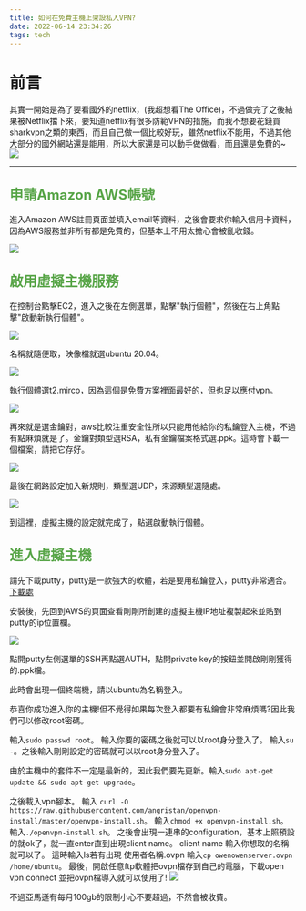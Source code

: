 ```yaml
---
title: 如何在免費主機上架設私人VPN?
date: 2022-06-14 23:34:26
tags: tech
---
```

# 前言
其實一開始是為了要看國外的netflix，(我超想看The Office)，不過做完了之後結果被Netflix擋下來，要知道netflix有很多防範VPN的措施，而我不想要花錢買sharkvpn之類的東西，而且自己做一個比較好玩，雖然netflix不能用，不過其他大部分的國外網站還是能用，所以大家還是可以動手做做看，而且還是免費的~
![](math.jpg)

---
<h2><font size="5" color=#58a548>申請Amazon AWS帳號</font></h2>
進入Amazon AWS註冊頁面並填入email等資料，之後會要求你輸入信用卡資料，因為AWS服務並非所有都是免費的，但基本上不用太擔心會被亂收錢。

![](register.png)

<h2><font size="5" color=#58a548>啟用虛擬主機服務</font></h2>
在控制台點擊EC2，進入之後在左側選單，點擊"執行個體"，然後在右上角點擊"啟動新執行個體"。

![](EC2.png)

名稱就隨便取，映像檔就選ubuntu 20.04。

![](ubuntu_image.png)

執行個體選t2.mirco，因為這個是免費方案裡面最好的，但也足以應付vpn。

![](t2micro.png)

再來就是選金鑰對，aws比較注重安全性所以只能用他給你的私鑰登入主機，不過有點麻煩就是了。金鑰對類型選RSA，私有金鑰檔案格式選.ppk。這時會下載一個檔案，請把它存好。

![](key_generate.png)

最後在網路設定加入新規則，類型選UDP，來源類型選隨處。

![](rules.png)

到這裡，虛擬主機的設定就完成了，點選啟動執行個體。

<h2><font size="5" color=#58a548>進入虛擬主機</font></h2>

請先下載putty，putty是一款強大的軟體，若是要用私鑰登入，putty非常適合。
[下載處](https://www.chiark.greenend.org.uk/~sgtatham/putty/latest.html)

安裝後，先回到AWS的頁面查看剛剛所創建的虛擬主機IP地址複製起來並貼到putty的ip位置欄。

![](ipv4.png)

點開putty左側選單的SSH再點選AUTH，點開private key的按鈕並開啟剛剛獲得的.ppk檔。

此時會出現一個終端機，請以ubuntu為名稱登入。

恭喜你成功進入你的主機!但不覺得如果每次登入都要有私鑰會非常麻煩嗎?因此我們可以修改root密碼。

輸入``` sudo passwd root ```。
輸入你要的密碼之後就可以以root身分登入了。
輸入``` su - ```。之後輸入剛剛設定的密碼就可以以root身分登入了。

由於主機中的套件不一定是最新的，因此我們要先更新。輸入```sudo apt-get update && sudo apt-get upgrade```。

之後載入vpn腳本。
輸入 ```curl -O https://raw.githubusercontent.com/angristan/openvpn-install/master/openvpn-install.sh```。
輸入```chmod +x openvpn-install.sh```。
輸入```./openvpn-install.sh```。
之後會出現一連串的configuration，基本上照預設的就ok了，就一直enter直到出現client name。
client name 輸入你想取的名稱就可以了。
這時輸入ls若有出現 使用者名稱.ovpn 
輸入```cp owenowenserver.ovpn /home/ubuntu```。
最後，開啟任意ftp軟體把ovpn檔存到自己的電腦，下載open vpn connect 並把ovpn檔導入就可以使用了!
![](vpn.png)

不過亞馬遜有每月100gb的限制小心不要超過，不然會被收費。